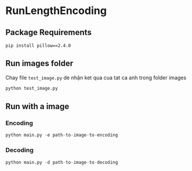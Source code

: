 # RunLengthEncoding

## Package Requirements
```
pip install pillow==2.4.0
```
## Run images folder
Chay file ```test_image.py``` de nhận ket qua cua tat ca anh trong folder images
```python
python test_image.py
```

## Run with a image
### Encoding
```python
python main.py -e path-to-image-to-encoding
```
### Decoding
```python
python main.py -d path-to-image-to-decoding 
```